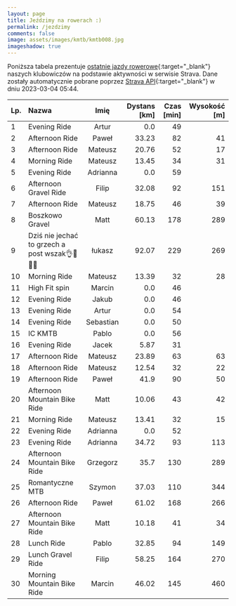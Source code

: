 ```yaml
---
layout: page
title: Jeździmy na rowerach :)
permalink: /jezdzimy
comments: false
image: assets/images/kmtb/kmtb008.jpg
imageshadow: true
---
```


Poniższa tabela prezentuje [ostatnie jazdy rowerowe](https://www.strava.com/clubs/336381){:target="_blank"} naszych klubowiczów na podstawie aktywności w serwisie Strava. Dane zostały automatycznie pobrane poprzez [Strava API](https://developers.strava.com/docs/reference/#api-Clubs-getClubActivitiesById){:target="_blank"} w dniu 2023-03-04 05:44.

Lp. | Nazwa | Imię | Dystans [km] | Czas [min] | Wysokość [m]
:--- | :--- | :---: | ---: | ---: | ---:
1|Evening Ride|Artur|0.0|49|
2|Afternoon Ride|Paweł|33.23|82|41
3|Afternoon Ride|Mateusz|20.76|52|17
4|Morning Ride|Mateusz|13.45|34|31
5|Evening Ride|Adrianna|0.0|59|
6|Afternoon Gravel Ride|Filip|32.08|92|151
7|Afternoon Ride|Mateusz|18.75|46|39
8|Boszkowo Gravel|Matt|60.13|178|289
9|Dziś nie jechać to grzech a post wszak👌🚴🤠🌊|łukasz|92.07|229|269
10|Morning Ride|Mateusz|13.39|32|28
11|High Fit spin |Marcin|0.0|46|
12|Evening Ride|Jakub|0.0|46|
13|Evening Ride|Artur|0.0|54|
14|Evening Ride|Sebastian|0.0|50|
15|IC KMTB|Pablo|0.0|56|
16|Evening Ride|Jacek|5.87|31|
17|Afternoon Ride|Mateusz|23.89|63|63
18|Afternoon Ride|Mateusz|12.54|32|22
19|Afternoon Ride|Paweł|41.9|90|50
20|Afternoon Mountain Bike Ride|Matt|10.06|43|42
21|Morning Ride|Mateusz|13.41|32|15
22|Evening Ride|Adrianna|0.0|52|
23|Evening Ride|Adrianna|34.72|93|113
24|Afternoon Mountain Bike Ride|Grzegorz|35.7|130|289
25|Romantyczne MTB|Szymon|37.03|110|344
26|Afternoon Ride|Paweł|61.02|168|266
27|Afternoon Mountain Bike Ride|Matt|10.18|41|34
28|Lunch Ride|Pablo|32.85|94|149
29|Lunch Gravel Ride|Filip|58.25|164|270
30|Morning Mountain Bike Ride|Marcin|46.02|145|460
